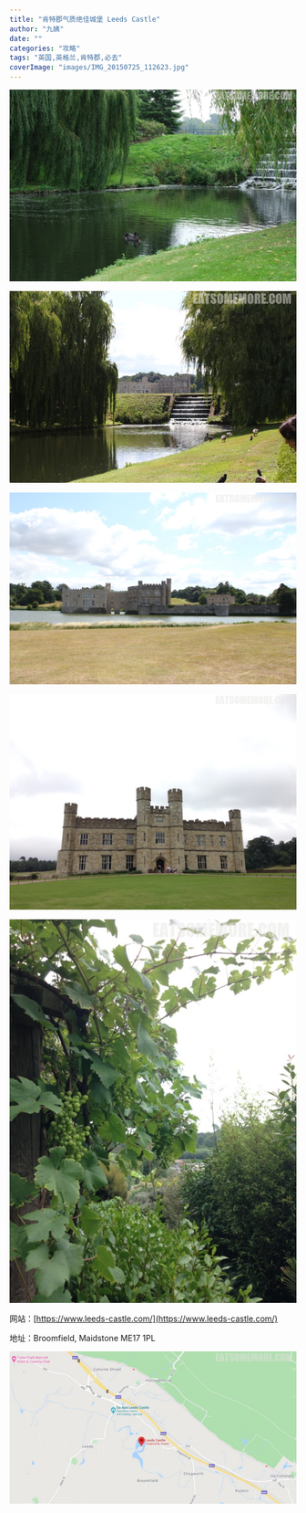 ```yaml
---
title: "肯特郡气质绝佳城堡 Leeds Castle"
author: "九姨"
date: ""
categories: "攻略"
tags: "英国,英格兰,肯特郡,必去"
coverImage: "images/IMG_20150725_112623.jpg"
---
```


>

![Leeds Castle](images/IMG_20150830_132745.jpg)

>

![Leeds Castle](images/IMG_20150725_110252.jpg)

>

![Leeds Castle](images/IMG_20150725_112623.jpg)

>

![Leeds Castle](images/IMG_20150830_140138.jpg)

>

![Leeds Castle](images/IMG_20150830_154115.jpg)


网站：[https://www.leeds-castle.com/](https://www.leeds-castle.com/)

地址：Broomfield, Maidstone ME17 1PL

![Leeds Castle](images/leedscastle.jpg)